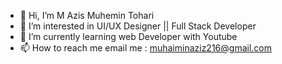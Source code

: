 - 👋 Hi, I’m M Azis Muhemin Tohari
- 👀 I’m interested in UI/UX Designer || Full Stack Developer 
- 🌱 I’m currently learning web Developer with Youtube
- 📫 How to reach me email me : muhaiminaziz216@gmail.com

<!---
muazhri/muazhri is a ✨ special ✨ repository because its `README.md` (this file) appears on your GitHub profile.
You can click the Preview link to take a look at your changes.
--->
